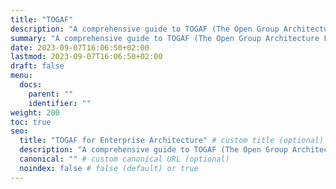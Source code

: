 ```yaml
---
title: "TOGAF"
description: "A comprehensive guide to TOGAF (The Open Group Architecture Framework), including its principles, components, and how to use it for effective enterprise architecture."
summary: "A comprehensive guide to TOGAF (The Open Group Architecture Framework), including its principles, components, and how to use it for effective enterprise architecture."
date: 2023-09-07T16:06:50+02:00
lastmod: 2023-09-07T16:06:50+02:00
draft: false
menu:
  docs:
    parent: ""
    identifier: ""
weight: 200
toc: true
seo:
  title: "TOGAF for Enterprise Architecture" # custom title (optional)
  description: "A comprehensive guide to TOGAF (The Open Group Architecture Framework), including its principles, components, and how to use it for effective enterprise architecture." # custom description (recommended)
  canonical: "" # custom canonical URL (optional)
  noindex: false # false (default) or true
---
```

